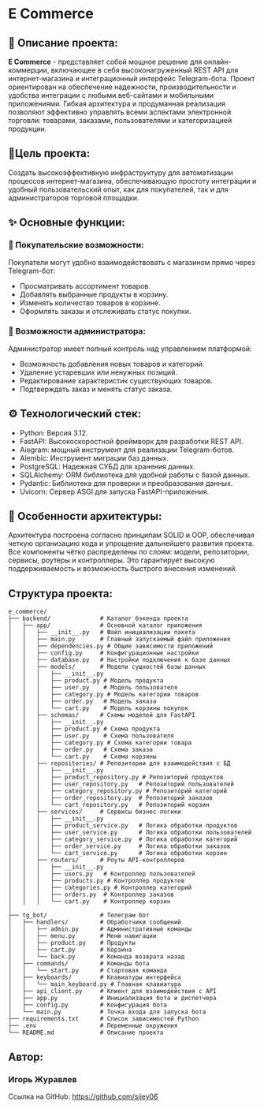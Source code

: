# E Commerce
## 📝 Описание проекта:
**E Commerce** - представляет собой мощное решение для онлайн-коммерции, включающее в себя высоконагруженный REST API для интернет-магазина и интеграционный интерфейс Telegram-бота. Проект ориентирован на обеспечение надежности, производительности и удобства интеграции с любыми веб-сайтами и мобильными приложениями. Гибкая архитектура и продуманная реализация позволяют эффективно управлять всеми аспектами электронной торговли: товарами, заказами, пользователями и категоризацией продукции.
## 🎯Цель проекта:
Создать высокоэффективную инфраструктуру для автоматизации процессов интернет-магазина, обеспечивающую простоту интеграции и удобный пользовательский опыт, как для покупателей, так и для администраторов торговой площадки.
## ✨ Основные функции:
### 🛒 Покупательские возможности:
Покупатели могут удобно взаимодействовать с магазином прямо через Telegram-бот:
- Просматривать ассортимент товаров.
- Добавлять выбранные продукты в корзину.
- Изменять количество товаров в корзине.
- Оформлять заказы и отслеживать статус покупки.
### 🤖 Возможности администратора:
Администратор имеет полный контроль над управлением платформой:
- Возможность добавления новых товаров и категорий.
- Удаление устаревших или ненужных позиций.
- Редактирование характеристик существующих товаров.
- Подтверждать заказ и менять статус заказа.
## ⚙️ Технологический стек:
- Python: Версия 3.12.
- FastAPI: Высокоскоростной фреймворк для разработки REST API.
- Aiogram: мощный инструмент для реализации Telegram-ботов.
- Alembic: Инструмент миграции баз данных.
- PostgreSQL: Надежная СУБД для хранения данных.
- SQLAlchemy: ORM библиотека для удобной работы с базой данных.
- Pydantic: Библиотека для проверки и преобразования данных.
- Uvicorn: Сервер ASGI для запуска FastAPI-приложения.

## 🧩 Особенности архитектуры:
Архитектура построена согласно принципам SOLID и OOP, обеспечивая четкую организацию кода и упрощение дальнейшего развития проекта. Все компоненты чётко распределены по слоям: модели, репозитории, сервисы, роутеры и контроллеры. Это гарантирует высокую поддерживаемость и возможность быстрого внесения изменений.
## Структура проекта:
```
e_commerce/
├── backend/              # Каталог бэкенда проекта
│   ├── app/              # Основной каталог приложения
│   │   ├── __init__.py   # Файл инициализации пакета
│   │   ├── main.py       # Главный запускаемый файл приложения
│   │   ├── dependencies.py # Общие зависимости приложений
│   │   ├── config.py     # Конфигурационные настройки
│   │   ├── database.py   # Настройки подключения к базе данных
│   │   ├── models/       # Модели сущностей базы данных
│   │   │   ├── __init__.py
│   │   │   ├── product.py # Модель продукта
│   │   │   ├── user.py    # Модель пользователя
│   │   │   ├── category.py # Модель категории товаров
│   │   │   ├── order.py   # Модель заказа
│   │   │   └── cart.py    # Модель корзины покупок
│   │   ├── schemas/      # Схемы моделей для FastAPI
│   │   │   ├── __init__.py
│   │   │   ├── product.py # Схема продукта
│   │   │   ├── user.py    # Схема пользователя
│   │   │   ├── category.py # Схема категории товара
│   │   │   ├── order.py   # Схема заказа
│   │   │   └── cart.py    # Схема корзины
│   │   ├── repositories/ # Репозитории для взаимодействия с БД
│   │   │   ├── __init__.py
│   │   │   ├── product_repository.py # Репозиторий продуктов
│   │   │   ├── user_repository.py   # Репозиторий пользователей
│   │   │   ├── category_repository.py # Репозиторий категорий
│   │   │   ├── order_repository.py  # Репозиторий заказов
│   │   │   └── cart_repository.py   # Репозиторий корзин
│   │   ├── services/     # Сервисы бизнес-логики
│   │   │   ├── __init__.py
│   │   │   ├── product_service.py   # Логика обработки продуктов
│   │   │   ├── user_service.py      # Логика обработки пользователей
│   │   │   ├── category_service.py  # Логика обработки категорий
│   │   │   ├── order_service.py     # Логика обработки заказов
│   │   │   └── cart_service.py      # Логика обработки корзин
│   │   ├── routers/      # Роуты API-контроллеров
│   │   │   ├── __init__.py
│   │   │   ├── users.py   # Контроллер пользователей
│   │   │   ├── products.py # Контроллер продуктов
│   │   │   ├── categories.py # Контроллер категорий
│   │   │   ├── orders.py  # Контроллер заказов
│   │   │   └── cart.py    # Контроллер корзин
│   
├── tg_bot/               # Телеграм бот
│   ├── handlers/         # Обработчики сообщений
│   │   ├── admin.py      # Административные команды
│   │   ├── menu.py       # Меню навигации
│   │   ├── product.py    # Продукты
│   │   ├── cart.py       # Корзина
│   │   └── back.py       # Команда возврата назад
│   ├── commands/         # Команды бота
│   │   └── start.py      # Стартовая команда
│   ├── keyboards/        # Клавиатуры интерфейса
│   │   └── main_keyboard.py # Главная клавиатура
│   ├── api_client.py     # Клиент для взаимодействия с API
│   ├── app.py            # Инициализация бота и диспетчера
│   ├── config.py         # Конфигурация бота
│   └── main.py           # Точка входа для запуска бота
├── requirements.txt      # Список зависимостей Python
├── .env                  # Переменные окружения
└── README.md             # Описание проекта
```

## Автор:
### Игорь Журавлев
Ссылка на GitHub:
https://github.com/sijey06